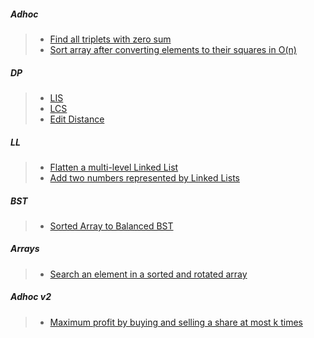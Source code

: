 ##### Adhoc

> - [Find all triplets with zero sum](https://www.geeksforgeeks.org/find-triplets-array-whose-sum-equal-zero/)
> - [Sort array after converting elements to their squares in O(n)](https://www.geeksforgeeks.org/sort-array-converting-elements-squares/)

##### DP 
> - [LIS](https://www.geeksforgeeks.org/longest-increasing-subsequence-dp-3/)
> - [LCS](https://www.geeksforgeeks.org/longest-common-subsequence-dp-4/)
> - [Edit Distance](https://www.geeksforgeeks.org/edit-distance-dp-5/)

##### LL
> - [Flatten a multi-level Linked List](https://www.geeksforgeeks.org/flatten-a-multi-level-linked-list-set-2-depth-wise/)
> - [Add two numbers represented by Linked Lists](https://www.geeksforgeeks.org/add-two-numbers-represented-by-linked-lists/)

##### BST
> - [Sorted Array to Balanced BST](https://www.geeksforgeeks.org/sorted-array-to-balanced-bst/)

##### Arrays
> - [Search an element in a sorted and rotated array](https://www.geeksforgeeks.org/search-an-element-in-a-sorted-and-pivoted-array/)

##### Adhoc v2
> - [Maximum profit by buying and selling a share at most k times](https://www.geeksforgeeks.org/maximum-profit-by-buying-and-selling-a-share-at-most-k-times/)
